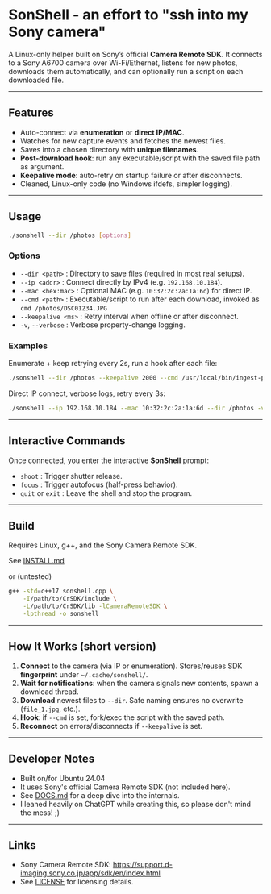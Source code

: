 # SonShell - an effort to "ssh into my Sony camera"

A Linux-only helper built on Sony’s official **Camera Remote SDK**.
It connects to a Sony A6700 camera over Wi-Fi/Ethernet, listens for new photos, downloads them automatically, and can optionally run a script on each downloaded file.

---

## Features
- Auto-connect via **enumeration** or **direct IP/MAC**.
- Watches for new capture events and fetches the newest files.
- Saves into a chosen directory with **unique filenames**.
- **Post-download hook**: run any executable/script with the saved file path as argument.
- **Keepalive mode**: auto-retry on startup failure or after disconnects.
- Cleaned, Linux-only code (no Windows ifdefs, simpler logging).

---

## Usage
```bash
./sonshell --dir /photos [options]
```

### Options
- `--dir <path>` : Directory to save files (required in most real setups).
- `--ip <addr>` : Connect directly by IPv4 (e.g. `192.168.10.184`).
- `--mac <hex:mac>` : Optional MAC (e.g. `10:32:2c:2a:1a:6d`) for direct IP.
- `--cmd <path>` : Executable/script to run after each download, invoked as
  `cmd /photos/DSC01234.JPG`
- `--keepalive <ms>` : Retry interval when offline or after disconnect.
- `-v`, `--verbose` : Verbose property-change logging.

### Examples
Enumerate + keep retrying every 2s, run a hook after each file:
```bash
./sonshell --dir /photos --keepalive 2000 --cmd /usr/local/bin/ingest-photo
```

Direct IP connect, verbose logs, retry every 3s:
```bash
./sonshell --ip 192.168.10.184 --mac 10:32:2c:2a:1a:6d --dir /photos -v --keepalive 3000
```

---

## Interactive Commands

Once connected, you enter the interactive **SonShell** prompt:

- `shoot` : Trigger shutter release.
- `focus` : Trigger autofocus (half-press behavior).
- `quit` or `exit` : Leave the shell and stop the program.

---

## Build
Requires Linux, g++, and the Sony Camera Remote SDK.

See [INSTALL.md](./INSTALL.md)

or (untested)

```bash
g++ -std=c++17 sonshell.cpp \
    -I/path/to/CrSDK/include \
    -L/path/to/CrSDK/lib -lCameraRemoteSDK \
    -lpthread -o sonshell
```

---

## How It Works (short version)
1. **Connect** to the camera (via IP or enumeration).
   Stores/reuses SDK **fingerprint** under `~/.cache/sonshell/`.
2. **Wait for notifications**: when the camera signals new contents,
   spawn a download thread.
3. **Download** newest files to `--dir`.
   Safe naming ensures no overwrite (`file_1.jpg`, etc.).
4. **Hook**: if `--cmd` is set, fork/exec the script with the saved path.
5. **Reconnect** on errors/disconnects if `--keepalive` is set.

---

## Developer Notes
- Built on/for Ubuntu 24.04
- It uses Sony's official Camera Remote SDK (not included here).
- See [DOCS.md](./DOCS.md) for a deep dive into the internals.
- I leaned heavily on ChatGPT while creating this, so please don't mind the mess! ;)

---

## Links
- Sony Camera Remote SDK: https://support.d-imaging.sony.co.jp/app/sdk/en/index.html
- See [LICENSE](./LICENSE) for licensing details.

